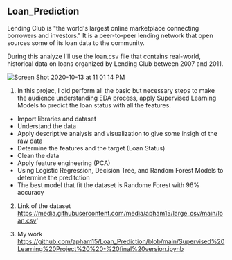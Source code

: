 ## **Loan_Prediction**

Lending Club is "the world's largest online marketplace connecting borrowers and investors." It is a peer-to-peer lending network that open sources some of its loan data to the community.

During this analyze I'll use the loan.csv file that contains real-world, historical data on loans organized by Lending Club between 2007 and 2011.

![Screen Shot 2020-10-13 at 11 01 14 PM](https://user-images.githubusercontent.com/63126292/95942130-01280980-0da8-11eb-88a8-cfa750120469.png)

1. In this projec, I did perform all the basic but necessary steps to make the audience understanding EDA process, apply Supervised Learning Models to predict the loan status with all the features.

* Import libraries and dataset
* Understand the data
* Apply descriptive analysis and visualization to give some insigh of the raw data
* Determine the features and the target (Loan Status)
* Clean the data 
* Apply feature engineering (PCA)
* Using Logistic Regression, Decision Tree, and Random Forest Models to determine the preditction
* The best model that fit the dataset is Randome Forest with 96% accuracy

2. Link of the dataset 
https://media.githubusercontent.com/media/apham15/large_csv/main/loan.csv'

3. My work
https://github.com/apham15/Loan_Prediction/blob/main/Supervised%20Learning%20Project%20%20-%20final%20version.ipynb

